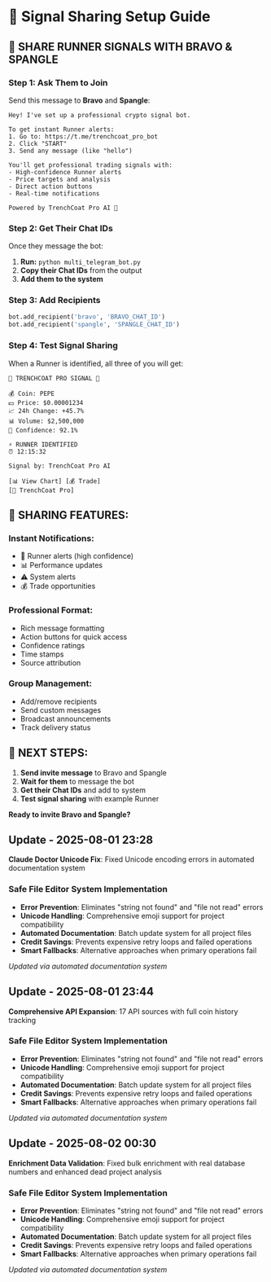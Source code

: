 # 📡 Signal Sharing Setup Guide

## 🎯 **SHARE RUNNER SIGNALS WITH BRAVO & SPANGLE**

### **Step 1: Ask Them to Join**
Send this message to **Bravo** and **Spangle**:

```
Hey! I've set up a professional crypto signal bot.

To get instant Runner alerts:
1. Go to: https://t.me/trenchcoat_pro_bot
2. Click "START" 
3. Send any message (like "hello")

You'll get professional trading signals with:
- High-confidence Runner alerts
- Price targets and analysis
- Direct action buttons
- Real-time notifications

Powered by TrenchCoat Pro AI 🚀
```

### **Step 2: Get Their Chat IDs**
Once they message the bot:
1. **Run:** `python multi_telegram_bot.py`
2. **Copy their Chat IDs** from the output
3. **Add them to the system**

### **Step 3: Add Recipients**
```python
bot.add_recipient('bravo', 'BRAVO_CHAT_ID')
bot.add_recipient('spangle', 'SPANGLE_CHAT_ID')
```

### **Step 4: Test Signal Sharing**
When a Runner is identified, all three of you will get:

```
🚀 TRENCHCOAT PRO SIGNAL 🚀

💰 Coin: PEPE
💵 Price: $0.00001234
📈 24h Change: +45.7%
📊 Volume: $2,500,000
🎯 Confidence: 92.1%

⚡ RUNNER IDENTIFIED
⏰ 12:15:32

Signal by: TrenchCoat Pro AI

[📊 View Chart] [💰 Trade]
[🤖 TrenchCoat Pro]
```

## 📱 **SHARING FEATURES:**

### **Instant Notifications:**
- 🚀 Runner alerts (high confidence)
- 📊 Performance updates
- ⚠ System alerts
- 💰 Trade opportunities

### **Professional Format:**
- Rich message formatting
- Action buttons for quick access
- Confidence ratings
- Time stamps
- Source attribution

### **Group Management:**
- Add/remove recipients
- Send custom messages
- Broadcast announcements
- Track delivery status

## 🎯 **NEXT STEPS:**

1. **Send invite message** to Bravo and Spangle
2. **Wait for them** to message the bot
3. **Get their Chat IDs** and add to system
4. **Test signal sharing** with example Runner

**Ready to invite Bravo and Spangle?**


## Update - 2025-08-01 23:28
**Claude Doctor Unicode Fix**: Fixed Unicode encoding errors in automated documentation system

### Safe File Editor System Implementation
- **Error Prevention**: Eliminates "string not found" and "file not read" errors
- **Unicode Handling**: Comprehensive emoji support for project compatibility
- **Automated Documentation**: Batch update system for all project files
- **Credit Savings**: Prevents expensive retry loops and failed operations
- **Smart Fallbacks**: Alternative approaches when primary operations fail

*Updated via automated documentation system*


## Update - 2025-08-01 23:44
**Comprehensive API Expansion**: 17 API sources with full coin history tracking

### Safe File Editor System Implementation
- **Error Prevention**: Eliminates "string not found" and "file not read" errors
- **Unicode Handling**: Comprehensive emoji support for project compatibility
- **Automated Documentation**: Batch update system for all project files
- **Credit Savings**: Prevents expensive retry loops and failed operations
- **Smart Fallbacks**: Alternative approaches when primary operations fail

*Updated via automated documentation system*


## Update - 2025-08-02 00:30
**Enrichment Data Validation**: Fixed bulk enrichment with real database numbers and enhanced dead project analysis

### Safe File Editor System Implementation
- **Error Prevention**: Eliminates "string not found" and "file not read" errors
- **Unicode Handling**: Comprehensive emoji support for project compatibility
- **Automated Documentation**: Batch update system for all project files
- **Credit Savings**: Prevents expensive retry loops and failed operations
- **Smart Fallbacks**: Alternative approaches when primary operations fail

*Updated via automated documentation system*